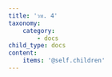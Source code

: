 ```yaml
---
title: 'วท. 4'
taxonomy:
    category:
        - docs
child_type: docs
content:
    items: '@self.children'
---
```


